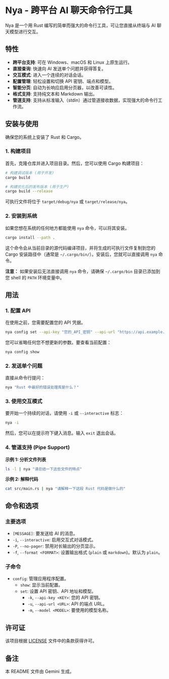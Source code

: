 # Nya - 跨平台 AI 聊天命令行工具

Nya 是一个用 Rust 编写的简单而强大的命令行工具，可让您直接从终端与 AI 聊天模型进行交互。

## 特性

- **跨平台支持**: 可在 Windows、macOS 和 Linux 上原生运行。
- **直接查询**: 快速向 AI 发送单个问题并获得答复。
- **交互模式**: 进入一个连续的对话会话。
- **配置管理**: 轻松设置和切换 API 密钥、端点和模型。
- **智能分页**: 自动为长响应启用分页器，以改善可读性。
- **格式支持**: 支持纯文本和 Markdown 输出。
- **管道支持**: 支持从标准输入（stdin）通过管道接收数据，实现强大的命令行工作流。

## 安装与使用

确保您的系统上安装了 Rust 和 Cargo。

### 1. 构建项目

首先，克隆仓库并进入项目目录。然后，您可以使用 Cargo 构建项目：

```bash
# 构建调试版本 (用于开发)
cargo build

# 构建优化后的发布版本 (用于生产)
cargo build --release
```

可执行文件将位于 `target/debug/nya` 或 `target/release/nya`。

### 2. 安装到系统

如果您想在系统的任何地方都能使用 `nya` 命令，可以将其安装。

```bash
cargo install --path .
```

这个命令会从当前目录的源代码编译项目，并将生成的可执行文件复制到您的 Cargo 安装路径中（通常是 `~/.cargo/bin/`）。安装后，您就可以直接调用 `nya` 命令。

**注意：** 如果安装后无法直接调用 `nya` 命令，请确保 `~/.cargo/bin` 目录已添加到您 shell 的 `PATH` 环境变量中。

## 用法

### 1. 配置 API

在使用之前，您需要配置您的 API 凭据。

```bash
nya config set --api-key "您的_API_密钥" --api-url "https://api.example.com/v1" --model "gpt-4"
```

您可以省略任何您不想更新的参数。要查看当前配置：

```bash
nya config show
```

### 2. 发送单个问题

直接从命令行提问：

```bash
nya "Rust 中最好的错误处理库是什么？"
```

### 3. 使用交互模式

要开始一个持续的对话，请使用 `-i` 或 `--interactive` 标志：

```bash
nya -i
```

然后，您可以在提示符下键入消息。输入 `exit` 退出会话。

### 4. 管道支持 (Pipe Support)

**示例 1: 分析文件列表**

```bash
ls -l | nya "请总结一下这些文件的特点"
```

**示例 2: 解释代码**

```bash
cat src/main.rs | nya "请解释一下这段 Rust 代码是做什么的"
```

## 命令和选项

### 主要选项

- `[MESSAGE]`: 要发送给 AI 的消息。
- `-i`, `--interactive`: 启用交互式对话模式。
- `-P`, `--no-pager`: 禁用对长输出的分页显示。
- `-f`, `--format <FORMAT>`: 设置输出格式 (`plain` 或 `markdown`)。默认为 `plain`。

### 子命令

- `config`: 管理应用程序配置。
  - `show`: 显示当前配置。
  - `set`: 设置 API 密钥、API 地址和模型。
    - `-k`, `--api-key <KEY>`: 您的 API 密钥。
    - `-u`, `--api-url <URL>`: API 的端点 URL。
    - `-m`, `--model <MODEL>`: 要使用的模型名称。

## 许可证

该项目根据 [LICENSE](LICENSE) 文件中的条款获得许可。

## 备注

本 README 文件由 Gemini 生成。
